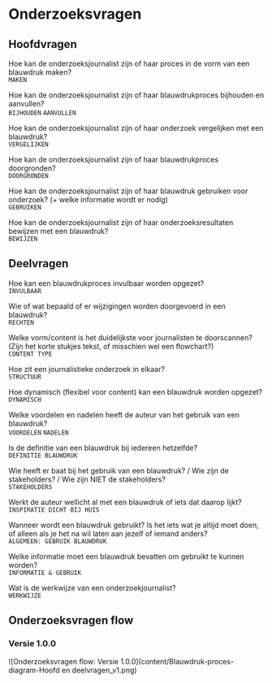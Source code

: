 # Onderzoeksvragen

## Hoofdvragen
Hoe kan de onderzoeksjournalist zijn of haar proces in de vorm van een blauwdruk maken?
<br>`MAKEN`

Hoe kan de onderzoeksjournalist zijn of haar blauwdrukproces bijhouden en aanvullen?
<br>`BIJHOUDEN` `AANVULLEN`

Hoe kan de onderzoeksjournalist zijn of haar onderzoek vergelijken met een blauwdruk?
<br>`VERGELIJKEN`

Hoe kan de onderzoeksjournalist zijn of haar blauwdrukproces doorgronden?
<br>`DOORGRONDEN`

Hoe kan de onderzoeksjournalist zijn of haar blauwdruk gebruiken voor onderzoek? (+ welke informatie wordt er nodig)
<br>`GEBRUIKEN`
  

Hoe kan de onderzoeksjournalist zijn of haar onderzoeksresultaten bewijzen met een blauwdruk? 
<br>`BEWIJZEN` 

## Deelvragen
Hoe kan een blauwdrukproces invulbaar worden opgezet?
<br>`INVULBAAR` 

Wie of wat bepaald of er wijzigingen worden doorgevoerd in een blauwdruk?
<br>`RECHTEN`

Welke vorm/content is het duidelijkste voor journalisten te doorscannen? (Zijn het korte stukjes tekst, of misschien wel een flowchart?)
<br>`CONTENT TYPE`


Hoe zit een journalistieke onderzoek in elkaar?
<br>`STRUCTUUR`
 

Hoe dynamisch (flexibel voor content) kan een blauwdruk worden opgezet?
<br>`DYNAMISCH`
 

Welke voordelen en nadelen heeft de auteur van het gebruik van een blauwdruk?
<br>`VOORDELEN` `NADELEN`

Is de definitie van een blauwdruk bij iedereen hetzelfde?
<br>`DEFINITIE BLAUWDRUK`

Wie heeft er baat bij het gebruik van een blauwdruk? / Wie zijn de stakeholders? / Wie zijn NIET de stakeholders?
<br>`STAKEHOLDERS`


Werkt de auteur wellicht al met een blauwdruk of iets dat daarop lijkt?
<br>`INSPIRATIE DICHT BIJ HUIS`

Wanneer wordt een blauwdruk gebruikt? Is het iets wat je altijd moet doen, of alleen als je het na wil laten aan jezelf of iemand anders?
<br>`ALGEMEEN: GEBRUIK BLAUWDRUK`


Welke informatie moet een blauwdruk bevatten om gebruikt te kunnen worden?
<br>`INFORMATIE & GEBRUIK`

Wat is de werkwijze van een onderzoekjournalist?
<br>`WERKWIJZE`


## Onderzoeksvragen flow

### Versie 1.0.0
![Onderzoeksvragen flow: Versie 1.0.0](content/Blauwdruk-proces-diagram-Hoofd en deelvragen_v1.png)
